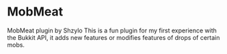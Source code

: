 MobMeat
=======

MobMeat plugin by Shzylo
This is a fun plugin for my first experience with the Bukkit API, it adds new features or modifies features of drops of
certain mobs.

